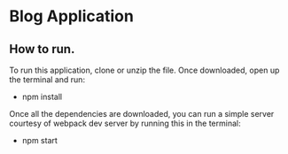 # Blog Application

## How to run.

 To run this application, clone or unzip the file. Once downloaded, open up the terminal and run:

* npm install

 Once all the dependencies are downloaded, you can run a simple server courtesy of webpack dev server by running this in the terminal:


* npm start
